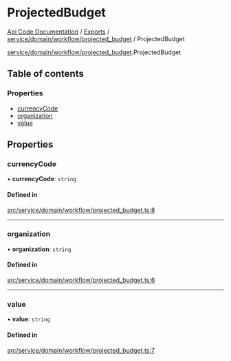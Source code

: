 # ProjectedBudget
 
[Api Code Documentation](../README.md) / [Exports](../modules.md) / [service/domain/workflow/projected\_budget](../modules/service_domain_workflow_projected_budget.md) / ProjectedBudget

[service/domain/workflow/projected\_budget](../modules/service_domain_workflow_projected_budget.md).ProjectedBudget

## Table of contents

### Properties

- [currencyCode](service_domain_workflow_projected_budget.ProjectedBudget.md#currencycode)
- [organization](service_domain_workflow_projected_budget.ProjectedBudget.md#organization)
- [value](service_domain_workflow_projected_budget.ProjectedBudget.md#value)

## Properties

### currencyCode

• **currencyCode**: `string`

#### Defined in

[src/service/domain/workflow/projected_budget.ts:8](https://github.com/openkfw/TruBudget/blob/648f2bb/api/src/service/domain/workflow/projected_budget.ts#L8)

___

### organization

• **organization**: `string`

#### Defined in

[src/service/domain/workflow/projected_budget.ts:6](https://github.com/openkfw/TruBudget/blob/648f2bb/api/src/service/domain/workflow/projected_budget.ts#L6)

___

### value

• **value**: `string`

#### Defined in

[src/service/domain/workflow/projected_budget.ts:7](https://github.com/openkfw/TruBudget/blob/648f2bb/api/src/service/domain/workflow/projected_budget.ts#L7)
